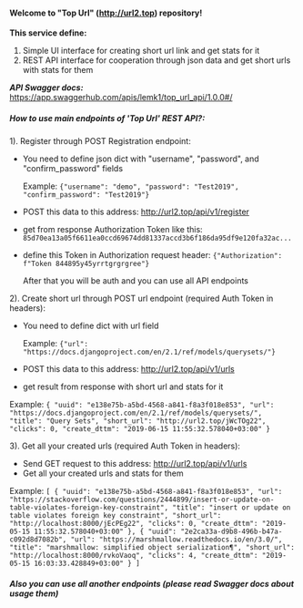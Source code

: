 #### Welcome to "**Top Url**" (http://url2.top) repository!

**This service define:** 
1) Simple UI interface for creating short url link and get stats for it
2) REST API interface for cooperation through json data and get short urls with stats for them


_******_API Swagger docs:_******_ https://app.swaggerhub.com/apis/lemk1/top_url_api/1.0.0#/

##### **How to use main endpoints of '_Top Url_' REST API?:**

1). Register through POST Registration endpoint:
  - You need to define json dict with "username", "password", and "confirm_password" fields
 
      Example: `{"username": "demo", "password": "Test2019", "confirm_password": "Test2019"}`
      
 - POST this data to this address: http://url2.top/api/v1/register
 - get from response Authorization Token like this: `85d70ea13a05f6611ea0ccd69674dd81337accd3b6f186da95df9e120fa32ac...`
 - define this Token in Authorization request header: `{"Authorization": f"Token 844895y45yrrtgrgrgree"}`
 
   After that you will be auth and you can use all API endpoints
  
2). Create short url through POST url endpoint (required Auth Token in headers): 
  - You need to define dict with url field
    
    Example: `{"url": "https://docs.djangoproject.com/en/2.1/ref/models/querysets/"}` 
   
   - POST this data to this address: http://url2.top/api/v1/urls
   - get result from response with short url and stats for it
   
   Example: `{
        "uuid": "e138e75b-a5bd-4568-a841-f8a3f018e853",
        "url": "https://docs.djangoproject.com/en/2.1/ref/models/querysets/",
        "title": "Query Sets",
        "short_url": "http://url2.top/jWcTOg22",
        "clicks": 0,
        "create_dttm": "2019-06-15 11:55:32.578040+03:00"
    }`

3). Get all your created urls (required Auth Token in headers):
   - Send GET request to this address: http://url2.top/api/v1/urls
   - Get all your created urls and stats for them
   
   Example: `[
    {
        "uuid": "e138e75b-a5bd-4568-a841-f8a3f018e853",
        "url": "https://stackoverflow.com/questions/2444899/insert-or-update-on-table-violates-foreign-key-constraint",
        "title": "insert or update on table violates foreign key constraint",
        "short_url": "http://localhost:8000/jEcPEg22",
        "clicks": 0,
        "create_dttm": "2019-05-15 11:55:32.578040+03:00"
    },
    {
        "uuid": "2e2ca33a-d9b8-496b-b47a-c092d8d7082b",
        "url": "https://marshmallow.readthedocs.io/en/3.0/",
        "title": "marshmallow: simplified object serialization¶",
        "short_url": "http://localhost:8000/rvkoVaoq",
        "clicks": 4,
        "create_dttm": "2019-05-15 16:03:33.428849+03:00"
    }
]`

##### Also you can use all another endpoints (please read Swagger docs about usage them)